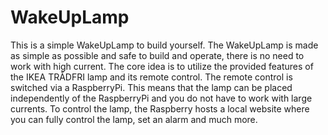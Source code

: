 # WakeUpLamp
This is a simple WakeUpLamp to build yourself. The WakeUpLamp is made as simple as possible and safe to build and operate,
there is no need to work with high current. 
The core idea is to utilize the provided features of the IKEA TRÅDFRI lamp and its remote control. 
The remote control is switched via a RaspberryPi. 
This means that the lamp can be placed independently of the RaspberryPi and you do not have to work with large currents. 
To control the lamp, the Raspberry hosts a local website where you can fully control the lamp, set an alarm and much more.
